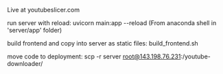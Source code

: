 
Live at youtubeslicer.com

run server with reload: uvicorn main:app --reload
(From anaconda shell in 'server/app' folder)

build frontend and copy into server as static files: build_frontend.sh

move code to deployment: scp -r server root@143.198.76.231:/youtube-downloader/
